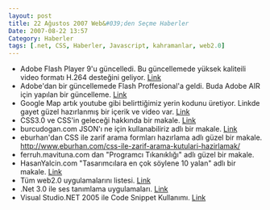 ```yaml
---
layout: post
title: 22 Ağustos 2007 Web&#039;den Seçme Haberler
Date: 2007-08-22 13:57
Category: Haberler
tags: [.net, CSS, Haberler, Javascript, kahramanlar, web2.0]
---
```


-   Adobe Flash Player 9'u güncelledi. Bu güncellemede yüksek kaliteili
    video formatı H.264 desteğini geliyor. [Link][]
-   Adobe'dan bir güncellemede Flash Proffesional'a geldi. Buda Adobe
    AIR için yapılan bir güncelleme. [Link][1]
-   Google Map artık youtube gibi belirttiğimiz yerin kodunu üretiyor.
    Linkde gayet güzel hazırlanmış bir içerik ve video var. [Link][2]
-   CSS3.0 ve CSS'in geleceği hakkında bir makale. [Link][3]
-   burcudogan.com JSON'ı ne için kullanabiliriz adlı bir makale.
    [Link][4]
-   eburhan'dan CSS ile zarif arama formları hazırlama adlı güzel bir
    makale. http://www.eburhan.com/css-ile-zarif-arama-kutulari-hazirlamak/
-   ferruh.mavituna.com dan "Programcı Tıkanıklığı" adlı güzel bir
    makale.
-   HasanYalcin.com "Tasarımcılara en çok söylene 10 yalan" adlı bir
    makale. [Link][7]
-   Tüm web2.0 uygulamalarını listesi. [Link][8]
-   .Net 3.0 ile ses tanımlama uygulamaları. [Link][9]
-   Visual Studio.NET 2005 ile Code Snippet Kullanımı. [Link][10]


  [Link]: http://labs.adobe.com/technologies/flashplayer9/
    "Flash player güncellendi"
  [1]: http://labs.adobe.com/wiki/index.php/AIR:Flash_CS3_Professional_Update
    "Flash güncelleme"
  [2]: http://google-latlong.blogspot.com/2007/08/youtube-style-embeddable-maps_21.html
    "Google Map kod göm"
  [3]: http://ajaxian.com/archives/the-future-of-css-and-the-end-of-30
    "CSS3.0"
  [4]: http://www.burcudogan.com/jsoni-ne-icin-nerde-kullanabiliriz-36.html
    "JSON"
  [7]: http://www.hasanyalcin.com/?p=319 "Tsarımcılar"
  [8]: http://techmagazine.ws/full-web-20-api-list/
    "tüm web2.0 uygulamları"
  [9]: http://www.csharpnedir.com/makalegoster.asp?Mid=771 ".net 3.0"
  [10]: http://www.csharpnedir.com/makalegoster.asp?Mid=768
    "hata yakalama"

